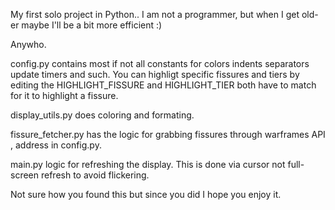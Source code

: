 My first solo project in Python.. I am not a programmer, but when I get old-er
maybe I'll be a bit more efficient :)

Anywho.

config.py contains most if not all constants for colors indents separators
update timers and such. You can highligt specific fissures and tiers by editing
the HIGHLIGHT_FISSURE and HIGHLIGHT_TIER both have to match for it to highlight
a fissure.

display_utils.py does coloring and formating.

fissure_fetcher.py has the logic for grabbing fissures through warframes API
, address in config.py.

main.py logic for refreshing the display. This is done via cursor not
full-screen refresh to avoid flickering.

Not sure how you found this but since you did I hope you enjoy it.
